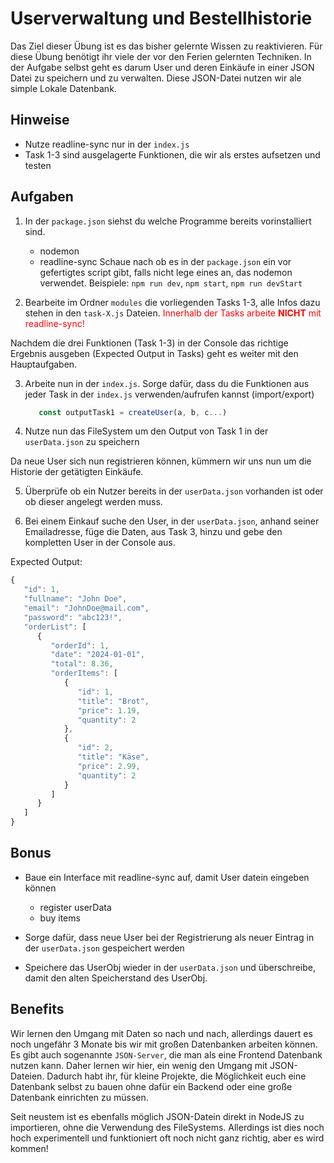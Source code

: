 # Userverwaltung und Bestellhistorie

Das Ziel dieser Übung ist es das bisher gelernte Wissen zu reaktivieren. Für diese Übung benötigt ihr viele der vor den Ferien gelernten Techniken.
In der Aufgabe selbst geht es darum User und deren Einkäufe in einer JSON Datei zu speichern und zu verwalten. Diese JSON-Datei nutzen wir ale simple Lokale Datenbank.

## Hinweise

- Nutze readline-sync nur in der `index.js`
- Task 1-3 sind ausgelagerte Funktionen, die wir als erstes aufsetzen und testen

## Aufgaben

1. In der `package.json` siehst du welche Programme bereits vorinstalliert sind.

   - nodemon
   - readline-sync
     Schaue nach ob es in der `package.json` ein vor gefertigtes script gibt, falls nicht lege eines an, das nodemon verwendet. Beispiele: `npm run dev`, `npm start`, `npm run devStart`

2. Bearbeite im Ordner `modules` die vorliegenden Tasks 1-3, alle Infos dazu stehen in den `task-X.js` Dateien. <span style="color: red;">Innerhalb der Tasks arbeite **NICHT** mit readline-sync!</span>

Nachdem die drei Funktionen (Task 1-3) in der Console das richtige Ergebnis ausgeben (Expected Output in Tasks) geht es weiter mit den Hauptaufgaben.

3. Arbeite nun in der `index.js`. Sorge dafür, dass du die Funktionen aus jeder Task in der `index.js` verwenden/aufrufen kannst (import/export)

   ```js
      const outputTask1 = createUser(a, b, c...)
   ```

4. Nutze nun das FileSystem um den Output von Task 1 in der `userData.json` zu speichern

Da neue User sich nun registrieren können, kümmern wir uns nun um die Historie der getätigten Einkäufe.

5. Überprüfe ob ein Nutzer bereits in der `userData.json` vorhanden ist oder ob dieser angelegt werden muss.

6. Bei einem Einkauf suche den User, in der `userData.json`, anhand seiner Emailadresse, füge die Daten, aus Task 3, hinzu und gebe den kompletten User in der Console aus.

Expected Output:

```js
{
   "id": 1,
   "fullname": "John Doe",
   "email": "JohnDoe@mail.com",
   "password": "abc123!",
   "orderList": [
      {
         "orderId": 1,
         "date": "2024-01-01",
         "total": 8.36,
         "orderItems": [
            {
               "id": 1,
               "title": "Brot",
               "price": 1.19,
               "quantity": 2
            },
            {
               "id": 2,
               "title": "Käse",
               "price": 2.99,
               "quantity": 2
            }
         ]
      }
   ]
}
```

## Bonus

- Baue ein Interface mit readline-sync auf, damit User datein eingeben können

  - register userData
  - buy items

- Sorge dafür, dass neue User bei der Registrierung als neuer Eintrag in der `userData.json` gespeichert werden

- Speichere das UserObj wieder in der `userData.json` und überschreibe, damit den alten Speicherstand des UserObj.

## Benefits

Wir lernen den Umgang mit Daten so nach und nach, allerdings dauert es noch ungefähr 3 Monate bis wir mit großen Datenbanken arbeiten können. Es gibt auch sogenannte `JSON-Server`, die man als eine Frontend Datenbank nutzen kann. Daher lernen wir hier, ein wenig den Umgang mit JSON-Dateien. Dadurch habt ihr, für kleine Projekte, die Möglichkeit euch eine Datenbank selbst zu bauen ohne dafür ein Backend oder eine große Datenbank einrichten zu müssen.

Seit neustem ist es ebenfalls möglich JSON-Datein direkt in NodeJS zu importieren, ohne die Verwendung des FileSystems. Allerdings ist dies noch hoch experimentell und funktioniert oft noch nicht ganz richtig, aber es wird kommen!
